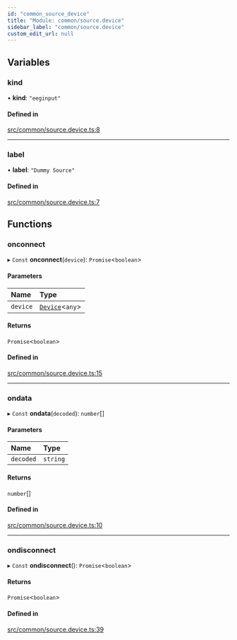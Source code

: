 ```yaml
---
id: "common_source_device"
title: "Module: common/source.device"
sidebar_label: "common/source.device"
custom_edit_url: null
---
```


## Variables

### kind

• **kind**: ``"eeginput"``

#### Defined in

[src/common/source.device.ts:8](https://github.com/brainsatplay/datastreams-api-ts/blob/60f94d3/src/common/source.device.ts#L8)

___

### label

• **label**: ``"Dummy Source"``

#### Defined in

[src/common/source.device.ts:7](https://github.com/brainsatplay/datastreams-api-ts/blob/60f94d3/src/common/source.device.ts#L7)

## Functions

### onconnect

▸ `Const` **onconnect**(`device`): `Promise`<`boolean`\>

#### Parameters

| Name | Type |
| :------ | :------ |
| `device` | [`Device`](../classes/frontend_devices_Device.Device)<`any`\> |

#### Returns

`Promise`<`boolean`\>

#### Defined in

[src/common/source.device.ts:15](https://github.com/brainsatplay/datastreams-api-ts/blob/60f94d3/src/common/source.device.ts#L15)

___

### ondata

▸ `Const` **ondata**(`decoded`): `number`[]

#### Parameters

| Name | Type |
| :------ | :------ |
| `decoded` | `string` |

#### Returns

`number`[]

#### Defined in

[src/common/source.device.ts:10](https://github.com/brainsatplay/datastreams-api-ts/blob/60f94d3/src/common/source.device.ts#L10)

___

### ondisconnect

▸ `Const` **ondisconnect**(): `Promise`<`boolean`\>

#### Returns

`Promise`<`boolean`\>

#### Defined in

[src/common/source.device.ts:39](https://github.com/brainsatplay/datastreams-api-ts/blob/60f94d3/src/common/source.device.ts#L39)
